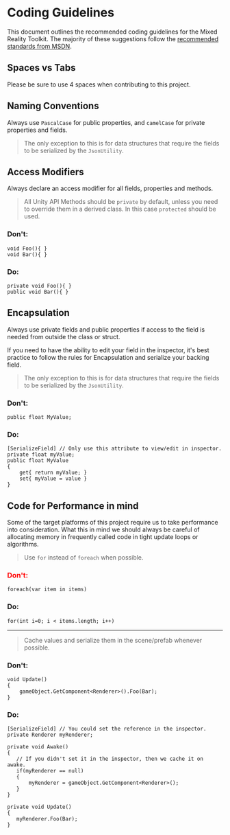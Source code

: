 # Coding Guidelines

This document outlines the recommended coding guidelines for the Mixed Reality Toolkit.  The majority of these suggestions follow the [recommended standards from MSDN](https://docs.microsoft.com/en-us/dotnet/csharp/programming-guide/inside-a-program/coding-conventions).

## Spaces vs Tabs
Please be sure to use 4 spaces when contributing to this project.

## Naming Conventions

Always use `PascalCase` for public properties, and `camelCase` for private properties and fields.
> The only exception to this is for data structures that require the fields to be serialized by the `JsonUtility`.

## Access Modifiers

Always declare an access modifier for all fields, properties and methods.

>All Unity API Methods should be `private` by default, unless you need to override them in a derived class. In this case `protected` should be used.

### Don't:

```
void Foo(){ }
void Bar(){ }
```

### Do:

 ```
private void Foo(){ }
public void Bar(){ }
 ```

## Encapsulation
Always use private fields and public properties if access to the field is needed from outside the class or struct.

If you need to have the ability to edit your field in the inspector, it's best practice to follow the rules for Encapsulation and serialize your backing field.

>The only exception to this is for data structures that require the fields to be serialized by the `JsonUtility`.

### Don't:

```
public float MyValue;
```

### Do:

 ```
 [SerializeField] // Only use this attribute to view/edit in inspector.
 private float myValue;
 public float MyValue
 {
     get{ return myValue; }
     set{ myValue = value }
 }
 ```

## Code for Performance in mind
Some of the target platforms of this project require us to take performance into consideration.  What this in mind we should always be careful of allocating memory in frequently called code in tight update loops or algorithms.

> Use `for` instead of `foreach` when possible.

### <font color="red">Don't:</font>

```
foreach(var item in items)
```

### Do:

 ```
for(int i=0; i < items.length; i++)
 ```

---

>Cache values and serialize them in the scene/prefab whenever possible.

### Don't:

```
void Update()
{
    gameObject.GetComponent<Renderer>().Foo(Bar);
}
```

### Do:

 ```
 [SerializeField] // You could set the reference in the inspector.
 private Renderer myRenderer;

private void Awake()
{
    // If you didn't set it in the inspector, then we cache it on awake.
    if(myRenderer == null)
    {
        myRenderer = gameObject.GetComponent<Renderer>();
    }
}

private void Update()
{
    myRenderer.Foo(Bar);
}

 ```
